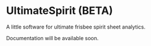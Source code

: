 UltimateSpirit (BETA)
==============

A little software for ultimate frisbee spirit sheet analytics.

Documentation will be available soon.